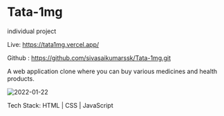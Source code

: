 # Tata-1mg
individual project

Live: https://tata1mg.vercel.app/

Github : https://github.com/sivasaikumarssk/Tata-1mg.git

A web application clone where you can buy various medicines and health
products.

![2022-01-22](https://user-images.githubusercontent.com/83528936/159985094-536052c3-9b9d-4bbd-88da-ecc730ae8d40.png)

Tech Stack: HTML | CSS | JavaScript
